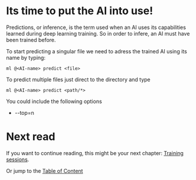 Its time to put the AI into use!
============

Predictions, or inference, is the term used when an AI uses its capabilities learned during deep learning training. So in order to infere, an AI must have been trained before. 

To start predicting a singular file we need to adress the trained AI using its name by typing: 

    ml @<AI-name> predict <file>

To predict multiple files just direct to the directory and type

    ml @<AI-name> predict <path/*>

You could include the following options 
* --top=n 


Next read
============

If you want to continue reading, this might be your next chapter: [Training sessions](/Training/Training_sessions.md).

Or jump to the [Table of Content](/TOC.md)